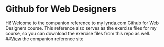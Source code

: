 Github for Web Designers
========================

Hi! Welcome to the companion reference to my lynda.com Github for Web Designers course. This reference also serves as the exercise files for my course, so you can download the exercise files from this repo as well. 
##[View](https://github.com/balag6/github-for-web-designers) the companion reference site
